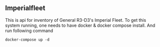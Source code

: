 ## Imperialfleet

This is api for inventory of General R3-D3's Imperial Fleet. To get this system running, one needs to have docker & docker compose install. And run following command
```
docker-compose up -d
```
